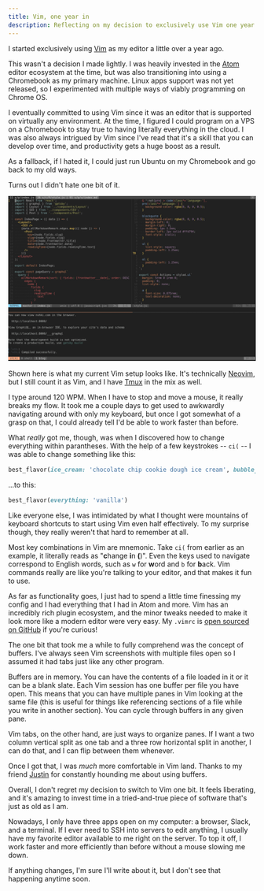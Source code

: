 ```yaml
---
title: Vim, one year in
description: Reflecting on my decision to exclusively use Vim one year ago.
---
```


I started exclusively using [Vim](https://www.vim.org/) as my editor a little over a year ago.

This wasn't a decision I made lightly. I was heavily invested in the [Atom](https://atom.io/) editor ecosystem at the time, but was also transitioning into using a Chromebook as my primary machine. Linux apps support was not yet released, so I experimented with multiple ways of viably programming on Chrome OS.

I eventually committed to using Vim since it was an editor that is supported on virtually any environment. At the time, I figured I could program on a VPS on a Chromebook to stay true to having literally everything in the cloud. I was also always intrigued by Vim since I've read that it's a skill that you can develop over time, and productivity gets a huge boost as a result.

As a fallback, if I hated it, I could just run Ubuntu on my Chromebook and go back to my old ways.

Turns out I didn't hate one bit of it.

![My Vim setup](/assets/posts/vim-one-year-in/setup.png)

Shown here is what my current Vim setup looks like. It's technically [Neovim](https://neovim.io/), but I still count it as Vim, and I have [Tmux](https://github.com/tmux/tmux/wiki) in the mix as well.

I type around 120 WPM. When I have to stop and move a mouse, it really breaks my flow. It took me a couple days to get used to awkwardly navigating around with only my keyboard, but once I got somewhat of a grasp on that, I could already tell I'd be able to work faster than before.

What _really_ got me, though, was when I discovered how to change everything within parantheses. With the help of a few keystrokes -- `ci(` -- I was able to change something like this:

```ruby
best_flavor(ice_cream: 'chocolate chip cookie dough ice cream', bubble_tea: 'taro lychee fancy schmancy stuff')
```

...to this:

```ruby
best_flavor(everything: 'vanilla')
```

Like everyone else, I was intimidated by what I thought were mountains of keyboard shortcuts to start using Vim even half effectively. To my surprise though, they really weren't that hard to remember at all.

Most key combinations in Vim are mnemonic. Take `ci(` from earlier as an example, it literally reads as "**c**hange **i**n **(**)". Even the keys used to navigate correspond to English words, such as `w` for **w**ord and `b` for **b**ack. Vim commands really are like you're talking to your editor, and that makes it fun to use.

As far as functionality goes, I just had to spend a little time finessing my config and I had everything that I had in Atom and more. Vim has an incredibly rich plugin ecosystem, and the minor tweaks needed to make it look more like a modern editor were very easy. My `.vimrc` is [open sourced on GitHub](https://github.com/nshki/dotfiles) if you're curious!

The one bit that took me a while to fully comprehend was the concept of buffers. I've always seen Vim screenshots with multiple files open so I assumed it had tabs just like any other program.

Buffers are in memory. You can have the contents of a file loaded in it or it can be a blank slate. Each Vim session has one buffer per file you have open. This means that you can have multiple panes in Vim looking at the same file (this is useful for things like referencing sections of a file while you write in another section). You can cycle through buffers in any given pane.

Vim tabs, on the other hand, are just ways to organize panes. If I want a two column vertical split as one tab and a three row horizontal split in another, I can do that, and I can flip between them whenever.

Once I got that, I was _much_ more comfortable in Vim land. Thanks to my friend [Justin](https://mobile.twitter.com/_jmshaw) for constantly hounding me about using buffers.

Overall, I don't regret my decision to switch to Vim one bit. It feels liberating, and it's amazing to invest time in a tried-and-true piece of software that's just as old as I am.

Nowadays, I only have three apps open on my computer: a browser, Slack, and a terminal. If I ever need to SSH into servers to edit anything, I usually have my favorite editor available to me right on the server. To top it off, I work faster and more efficiently than before without a mouse slowing me down.

If anything changes, I'm sure I'll write about it, but I don't see that happening anytime soon.
